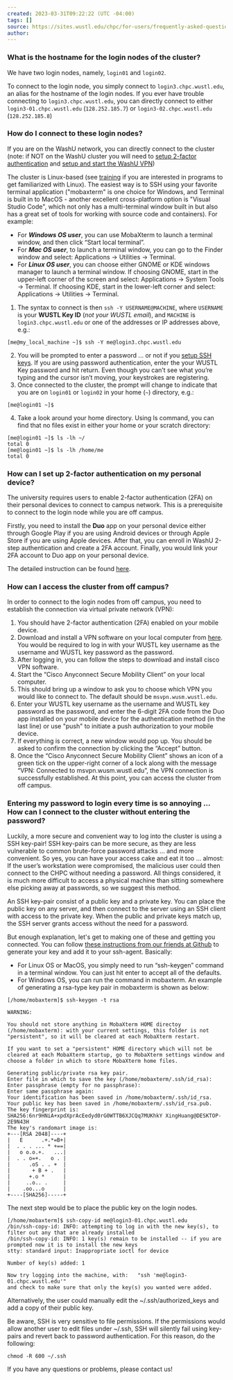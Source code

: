 ```yaml
---
created: 2023-03-31T09:22:22 (UTC -04:00)
tags: []
source: https://sites.wustl.edu/chpc/for-users/frequently-asked-questions-faq/connecting-to-login-nodes-1/
author:
---
```


### What is the hostname for the login nodes of the cluster?

We have two login nodes, namely, `login01` and `login02`.

To connect to the login node, you simply connect to `login3.chpc.wustl.edu`, an alias for the hostname of the login nodes. If you ever have trouble connecting to `login3.chpc.wustl.edu`, you can directly connect to either `login3-01.chpc.wustl.edu` (`128.252.185.7`) or `login3-02.chpc.wustl.edu` (`128.252.185.8`)

### How do I connect to these login nodes?
If you are on the WashU network, you can directly connect to the cluster (note: if NOT on the WashU cluster you will need to [setup 2-factor authentication](#how-can-i-set-up-2-factor-authentication-on-my-personal-device) and [setup and start the WashU VPN](#how-can-i-access-the-cluster-from-off-campus))

The cluster is Linux-based (see [training](training.md) if you are interested in programs to get familiarized with Linux). The easiest way is to SSH using your favorite terminal application ("mobaxterm" is one choice for Windows, and Terminal is built in to MacOS - another excellent cross-platform option is "Visual Studio Code", which not only has a multi-terminal window built in but also has a great set of tools for working with source code and containers). For example:
* For _**Windows OS user**_, you can use MobaXterm to launch a terminal window, and then click “Start local terminal”.
* For _**Mac OS user**_, to launch a terminal window, you can go to the Finder window and select: Applications -> Utilities -> Terminal.
* For _**Linux OS user**_, you can choose either GNOME or KDE windows manager to launch a terminal window. If choosing GNOME, start in the upper-left corner of the screen and select:
Applications -> System Tools -> Terminal. If choosing KDE, start in the lower-left corner and select: Applications -> Utilities -> Terminal.

1. The syntax to connect is then `ssh -Y USERNAME@MACHINE`, where `USERNAME` is your **WUSTL Key ID** (_not your WUSTL email_), and `MACHINE` is `login3.chpc.wustl.edu` or one of the addresses or IP addresses above, e.g.:
```
[me@my_local_machine ~]$ ssh -Y me@login3.chpc.wustl.edu
```
2. You will be prompted to enter a password ... or not if you [setup SSH keys](#entering-my-password-to-login-every-time-is-so-annoying--how-can-i-connect-to-the-cluster-without-entering-the-password). If you are using password authentication, enter the your WUSTL Key password and hit return. Even though you can’t see what you’re typing and the cursor isn’t moving,
your keystrokes are registering.
3. Once connected to the cluster, the prompt will change to indicate that you are on `login01` or `login02` in your home (`~`) directory, e.g.:
```
[me@login01 ~]$
```
4. Take a look around your home directory. Using ls command, you can find that no files exist in either your home or your scratch directory:
```
[me@login01 ~]$ ls -lh ~/
total 0
[me@login01 ~]$ ls -lh /home/me
total 0
```

### How can I set up 2-factor authentication on my personal device?

The university requires users to enable 2-factor authentication (2FA) on their personal devices to connect to campus network. This is a prerequisite to connect to the login node while you are off campus.

Firstly, you need to install the **Duo** app on your personal device either through Google Play if you are using Android devices or through Apple Store if you are using Apple devices. After that, you can enroll in WashU 2-step authentication and create a 2FA account. Finally, you would link your 2FA account to Duo app on your personal device.

The detailed instruction can be found [here](https://it.wustl.edu/items/2fa-enrollment/).

### How can I access the cluster from off campus?

In order to connect to the login nodes from off campus, you need to establish the connection via virtual private network (VPN):
1. You should have 2-factor authentication (2FA) enabled on your mobile device.
2. Download and install a VPN software on your local computer from [here](https://msvpn.wusm.wustl.edu/). You would be required to log in with your WUSTL key username as the username and WUSTL key password as the password.
3. After logging in, you can follow the steps to download and install cisco VPN software.
4. Start the “Cisco Anyconnect Secure Mobility Client” on your local computer.
5. This should bring up a window to ask you to choose which VPN you would like to connect to. The default should be `msvpn.wusm.wustl.edu`.
6. Enter your WUSTL key username as the username and WUSTL key password as the password, and enter the 6-digit 2FA code from the Duo app installed on your mobile device for the authentication method (in the last line) or use "push" to initiate a push authorization to your mobile device.
7. If everything is correct, a new window would pop up. You should be asked to confirm the connection by clicking the “Accept” button.
8. Once the “Cisco Anyconnect Secure Mobility Client” shows an icon of a green tick on the upper-right corner of a lock along with the message “VPN: Connected to msvpn.wusm.wustl.edu”, the VPN connection is successfully established. At this point, you can access the cluster from off campus.

### Entering my password to login every time is so annoying ... How can I connect to the cluster without entering the password?

Luckily, a more secure and convenient way to log into the cluster is using a SSH key-pair! SSH key-pairs can be more secure, as they are less vulnerable to common brute-force password attacks ... and more convenient. So yes, you can have your access cake and eat it too ... almost: If the user’s workstation were compromised, the malicious user could then connect to the CHPC without needing a password. All things considered, it is much more difficult to access a physical machine than sitting somewhere else picking away at passwords, so we suggest this method.

An SSH key-pair consist of a public key and a private key. You can place the public key on any server, and then connect to the server using an SSH client with access to the private key. When the public and private keys match up, the SSH server grants access without the need for a password. 

But enough explanation, let's get to making one of these and getting you connected. You can follow [these instructions from our friends at Github](https://docs.github.com/en/authentication/connecting-to-github-with-ssh/generating-a-new-ssh-key-and-adding-it-to-the-ssh-agent) to generate your key and add it to your ssh-agent. Basically:
* For Linux OS or MacOS, you simply need to run “ssh-keygen” command in a terminal window. You can just hit enter to accept all of the defaults.
* For Windows OS, you can run the command in mobaxterm. An example of generating a rsa-type key pair in mobaxterm is shown as below:

```
[/home/mobaxterm]$ ssh-keygen -t rsa

WARNING:

You should not store anything in MobaXterm HOME directoy (/home/mobaxterm): with your current settings, this folder is not "persistent", so it will be cleared at each MobaXterm restart.

If you want to set a "persistent" HOME directory which will not be cleared at each MobaXterm startup, go to MobaXterm settings window and choose a folder in which to store MobaXterm home files.

Generating public/private rsa key pair.
Enter file in which to save the key (/home/mobaxterm/.ssh/id_rsa):
Enter passphrase (empty for no passphrase):
Enter same passphrase again:
Your identification has been saved in /home/mobaxterm/.ssh/id_rsa.
Your public key has been saved in /home/mobaxterm/.ssh/id_rsa.pub.
The key fingerprint is:
SHA256:6nr9HNiA+xpdXprAcEedyd0rG0WTTB6XJCQq7MUKhkY XingHuang@DESKTOP-2E9N43H
The key's randomart image is:
+---[RSA 2048]----+
|   E      .+.*=B+|
|  . . . ... * +==|
|   o o.o.+.   ...|
|  . . o=+.   o . |
|      .oS . . +  |
|       + B + .   |
|      +.o *      |
|     ..o.. .     |
|    .oo...o      |
+----[SHA256]-----+
```

The next step would be to place the public key on the login nodes.

```
[/home/mobaxterm]$ ssh-copy-id me@login3-01.chpc.wustl.edu
/bin/ssh-copy-id: INFO: attempting to log in with the new key(s), to filter out any that are already installed
/bin/ssh-copy-id: INFO: 1 key(s) remain to be installed -- if you are prompted now it is to install the new keys
stty: standard input: Inappropriate ioctl for device

Number of key(s) added: 1

Now try logging into the machine, with:   "ssh 'me@login3-01.chpc.wustl.edu'"
and check to make sure that only the key(s) you wanted were added.
```

Alternatively, the user could manually edit the ~/.ssh/authorized\_keys and add a copy of their public key.

Be aware, SSH is very sensitive to file permissions. If the permissions would allow another user to edit files under ~/.ssh, SSH will silently fail using key-pairs and revert back to password authentication. For this reason, do the following:
```
chmod -R 600 ~/.ssh
```

If you have any questions or problems, please contact us!
